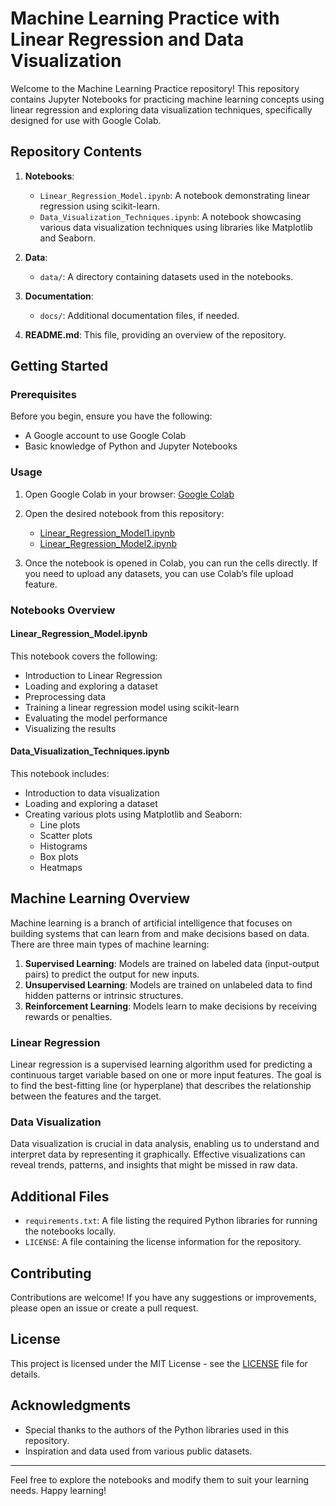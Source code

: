 # Machine Learning Practice with Linear Regression and Data Visualization

Welcome to the Machine Learning Practice repository! This repository contains Jupyter Notebooks for practicing machine learning concepts using linear regression and exploring data visualization techniques, specifically designed for use with Google Colab.

## Repository Contents

1. **Notebooks**:
    - `Linear_Regression_Model.ipynb`: A notebook demonstrating linear regression using scikit-learn.
    - `Data_Visualization_Techniques.ipynb`: A notebook showcasing various data visualization techniques using libraries like Matplotlib and Seaborn.

2. **Data**:
    - `data/`: A directory containing datasets used in the notebooks.

3. **Documentation**:
    - `docs/`: Additional documentation files, if needed.

4. **README.md**: This file, providing an overview of the repository.

## Getting Started

### Prerequisites

Before you begin, ensure you have the following:
- A Google account to use Google Colab
- Basic knowledge of Python and Jupyter Notebooks

### Usage

1. Open Google Colab in your browser: [Google Colab](https://colab.research.google.com/)

2. Open the desired notebook from this repository:
    - [Linear_Regression_Model1.ipynb]([https://github.com/your-username/ml-practice/blob/main/Linear_Regression_Model.ipynb](https://github.com/samyamehta16/machinelearning/blob/main/model1.ipynb))
    - [Linear_Regression_Model2.ipynb]([https://github.com/your-username/ml-practice/blob/main/Data_Visualization_Techniques.ipynb](https://github.com/samyamehta16/machinelearning/blob/main/model2.ipynb))

3. Once the notebook is opened in Colab, you can run the cells directly. If you need to upload any datasets, you can use Colab’s file upload feature.

### Notebooks Overview

#### Linear_Regression_Model.ipynb

This notebook covers the following:
- Introduction to Linear Regression
- Loading and exploring a dataset
- Preprocessing data
- Training a linear regression model using scikit-learn
- Evaluating the model performance
- Visualizing the results

#### Data_Visualization_Techniques.ipynb

This notebook includes:
- Introduction to data visualization
- Loading and exploring a dataset
- Creating various plots using Matplotlib and Seaborn:
  - Line plots
  - Scatter plots
  - Histograms
  - Box plots
  - Heatmaps

## Machine Learning Overview

Machine learning is a branch of artificial intelligence that focuses on building systems that can learn from and make decisions based on data. There are three main types of machine learning:

1. **Supervised Learning**: Models are trained on labeled data (input-output pairs) to predict the output for new inputs.
2. **Unsupervised Learning**: Models are trained on unlabeled data to find hidden patterns or intrinsic structures.
3. **Reinforcement Learning**: Models learn to make decisions by receiving rewards or penalties.

### Linear Regression

Linear regression is a supervised learning algorithm used for predicting a continuous target variable based on one or more input features. The goal is to find the best-fitting line (or hyperplane) that describes the relationship between the features and the target.

### Data Visualization

Data visualization is crucial in data analysis, enabling us to understand and interpret data by representing it graphically. Effective visualizations can reveal trends, patterns, and insights that might be missed in raw data.

## Additional Files

- `requirements.txt`: A file listing the required Python libraries for running the notebooks locally.
- `LICENSE`: A file containing the license information for the repository.

## Contributing

Contributions are welcome! If you have any suggestions or improvements, please open an issue or create a pull request.

## License

This project is licensed under the MIT License - see the [LICENSE](LICENSE) file for details.

## Acknowledgments

- Special thanks to the authors of the Python libraries used in this repository.
- Inspiration and data used from various public datasets.

---

Feel free to explore the notebooks and modify them to suit your learning needs. Happy learning!

